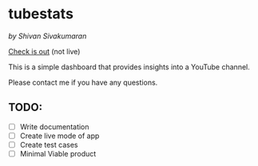 # tubestats
*by Shivan Sivakumaran*

[Check is out](https://tubestats.app) (not live)

This is a simple dashboard that provides insights into a YouTube channel.

Please contact me if you have any questions.

## TODO:
-[ ] Write documentation
-[ ] Create live mode of app
-[ ] Create test cases
-[ ] Minimal Viable product
